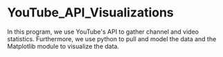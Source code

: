 # YouTube_API_Visualizations

In this program, we use YouTube's API to gather channel and video statistics. Furthermore, we use python to pull and model the data and the Matplotlib module to visualize the data.
